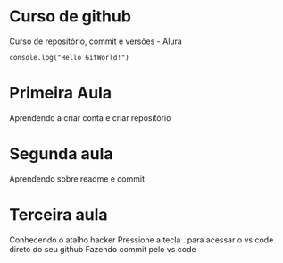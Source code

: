 # Curso de github
Curso de repositório, commit e versões - Alura

```
console.log("Hello GitWorld!")
```
# Primeira Aula
Aprendendo a criar conta e criar repositório
# Segunda aula
Aprendendo sobre readme e commit
# Terceira aula
Conhecendo o atalho hacker
Pressione a tecla . para acessar o vs code direto do seu github
Fazendo commit pelo vs code
